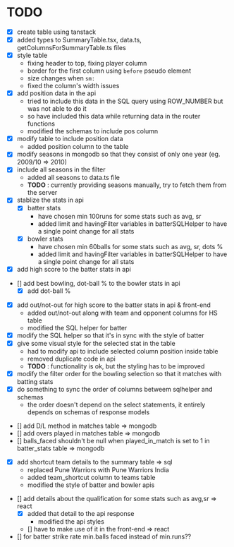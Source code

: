 # TODO

- [x] create table using tanstack
- [x] added types to SummaryTable.tsx, data.ts, getColumnsForSummaryTable.ts files
- [x] style table
  - fixing header to top, fixing player column
  - border for the first column using `before` pseudo element
  - size changes when `sm:`
  - fixed the column's width issues
- [x] add position data in the api
  - tried to include this data in the SQL query using ROW_NUMBER but was not able to do it
  - so have included this data while returning data in the router functions
  - modified the schemas to include pos column
- [x] modify table to include position data
  - added position column to the table
- [x] modify seasons in mongodb so that they consist of only one year (eg. 2009/10 => 2010)
- [x] include all seasons in the filter
  - added all seasons to data.ts file
  - **TODO** : currently providing seasons manually, try to fetch them from the server
- [x] stablize the stats in api
  - [x] batter stats
    - have chosen min 100runs for some stats such as avg, sr
    - added limit and havingFilter variables in batterSQLHelper to have a single point change for all stats
  - [x] bowler stats
    - have chosen min 60balls for some stats such as avg, sr, dots %
    - added limit and havingFilter variables in batterSQLHelper to have a single point change for all stats
- [x] add high score to the batter stats in api
- [] add best bowling, dot-ball % to the bowler stats in api
  - [x] add dot-ball %
- [x] add out/not-out for high score to the batter stats in api & front-end
  - added out/not-out along with team and opponent columns for HS table
  - modified the SQL helper for batter
- [x] modify the SQL helper so that it's in sync with the style of batter
- [x] give some visual style for the selected stat in the table
  - had to modify api to include selected column position inside table
  - removed duplicate code in api
  - **TODO** : functionality is ok, but the styling has to be improved
- [x] modify the filter order for the bowling selection so that it matches with batting stats
- [x] do something to sync the order of columns betweem sqlhelper and schemas
  - the order doesn't depend on the select statements, it entirely depends on schemas of response models
- [] add D/L method in matches table => mongodb
- [] add overs played in matches table => mongodb
- [] balls_faced shouldn't be null when played_in_match is set to 1 in batter_stats table => mongodb
- [x] add shortcut team details to the summary table => sql
  - replaced Pune Warriors with Pune Warriors India
  - added team_shortcut column to teams table
  - modified the style of batter and bowler apis
- [] add details about the qualification for some stats such as avg,sr => react
  - [x] added that detail to the api response
    - modified the api styles
  - [] have to make use of it in the front-end => react
- [] for batter strike rate min.balls faced instead of min.runs??